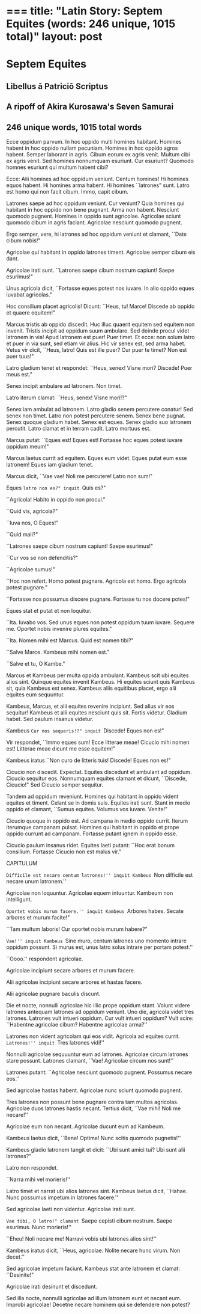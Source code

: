 ===
title: "Latin Story: Septem Equites (words: 246 unique, 1015 total)"
layout: post
===
# Septem Equites

## Libellus ā Patriciō Scriptus

## A ripoff of Akira Kurosawa's Seven Samurai

## 246 unique words, 1015 total words

Ecce oppidum parvum.  In hoc oppido multi homines habitant. Homines habent in hoc oppido nullam pecuniam.  Homines in hoc oppido agros habent. Semper laborant in agris. Cibum eorum ex agris venit.  Multum cibi ex agris venit.  Sed homines nonnumquam esuriunt. Cur esuriunt? Quomodo homnes esuriunt qui multum habent cibi?

Ecce: Alii homines ad hoc oppidum veniunt. Centum homines! Hi homines equos habent. Hi homines arma habent. Hi homines ``latrones" sunt. Latro est homo qui non facit cibum. Immo, capit cibum.

Latrones saepe ad hoc oppidum veniunt. Cur veniunt? Quia homines qui habitant in hoc oppido non bene pugnant. Arma non habent. Nesciunt quomodo pugnent. Homines in oppido sunt agricolae. Agricolae sciunt quomodo cibum in agris faciant. Agricolae nesciunt quomodo pugnent.

Ergo semper, vere, hi latrones ad hoc oppidum veniunt et clamant, ``Date cibum nobis!"

Agricolae qui habitant in oppido latrones timent. Agricolae semper cibum eis dant.  

Agricolae irati sunt. ``Latrones saepe cibum nostrum capiunt!  Saepe esurimus!"

Unus agricola dicit, ``Fortasse eques potest nos iuvare. In alio oppido eques iuvabat agricolas."

Hoc consilium placet agricolis!  Dicunt: ``Heus, tu! Marce! Discede ab oppido et quaere equitem!"

Marcus tristis ab oppido discedit.  Huc illuc quaerit equitem sed equitem non invenit.  Tristis incipit ad oppidum suum ambulare. Sed deinde procul videt latronem in via! Apud latronem est puer!  Puer timet. Et ecce: non solum latro et puer in via sunt, sed etiam vir alius.  Hic vir senex est, sed arma habet. Vetus vir dicit, ``Heus, latro! Quis est ille puer? Cur puer te timet? Non est puer tuus!"

Latro gladium tenet et respondet: ``Heus, senex! Visne mori? Discede! Puer meus est."

Senex incipit ambulare ad latronem. Non timet.

Latro iterum clamat: ``Heus, senex!  Visne mori!?"

Senex iam ambulat ad latronem. Latro gladio senem percutere conatur!  Sed senex non timet. Latro non potest percutere senem. Senex bene pugnat. Senex quoque gladium habet.  Senex est eques.  Senex gladio suo latronem percutit. Latro clamat et in terram cadit. Latro mortuus est.

Marcus putat: ``Eques est! Eques est! Fortasse hoc eques potest iuvare oppidum meum!"

Marcus laetus currit ad equitem.  Eques eum videt. Eques putat eum esse latronem! Eques iam gladium tenet.

Marcus dicit, ``Vae vae! Noli me percutere! Latro non sum!"

Eques ``latro non es?" inquit ``Quis es?"

``Agricola! Habito in oppido non procul."

``Quid vis, agricola?"

``Iuva nos, O Eques!"

``Quid mali?"

``Latrones saepe cibum nostrum capiunt! Saepe esurimus!"

``Cur vos se non defenditis?"

``Agricolae sumus!"

``Hoc non refert. Homo potest pugnare. Agricola est homo. Ergo agricola potest pugnare."

``Fortasse nos possumus discere pugnare. Fortasse tu nos docere potes!"

Eques stat et putat et non loquitur. 

``Ita. Iuvabo vos. Sed unus eques non potest oppidum tuum iuvare. Sequere me.  Oportet nobis invenire plures equites."

``Ita. Nomen mihi est Marcus. Quid est nomen tibi?"

``Salve Marce. Kambeus mihi nomen est."

``Salve et tu, O Kambe."

Marcus et Kambeus per multa oppida ambulant. Kambeus scit ubi equites alios sint. Quinque equites invenit Kambeus. Hi equites sciunt quis Kambeus sit, quia Kambeus est senex. Kambeus aliis equitibus placet, ergo alii equites eum sequuntur.

Kambeus, Marcus, et alii equites revenire incipiunt.  Sed alius vir eos sequitur!  Kambeus et alii equites nesciunt quis sit.  Fortis videtur. Gladium habet.  Sed paulum insanus videtur.

Kambeus ``Cur nos sequeris!?" inquit ``Discede! Eques non es!" 

Vir respondet, ``Immo eques sum! Ecce litterae meae! Cicucio mihi nomen est! Litterae meae dicunt me esse equitem!"

Kambeus iratus ``Non curo de litteris tuis! Discede! Eques non es!"

Cicucio non discedit. Expectat. Equites discedunt et ambulant ad oppidum. Cicucio sequitur eos. Nonnumquam equites clamant et dicunt, ``Discede, Cicucio!" Sed Cicucio semper sequitur.

Tandem ad oppidum reveniunt. Homines qui habitant in oppido vident equites et timent.  Celant se in domis suis. 
Equites irati sunt. Stant in medio oppido et clamant, ``Sumus equites. Volumus vos iuvare. Venite!"

Cicucio quoque in oppido est. Ad campana in medio oppido currit. Iterum iterumque campanam pulsat.  Homines qui habitant in oppido et prope oppido currunt ad campanam. Fortasse putant ignem in oppido esse. 

Cicucio paulum insanus ridet. Equites laeti putant: ``Hoc erat bonum consilium.  Fortasse Cicucio non est malus vir."

CAPITULUM

``Difficile est necare centum latrones!'' inquit Kambeus ``Non difficile est necare unum latronem.''

Agricolae non loquuntur. Agricolae equem intuuntur. Kambeum non intelligunt.  

``Oportet vobis murum facere.'' inquit Kambeus ``Arbores habes.  Secate arbores et murum facite!"

``Tam multum laboris! Cur oportet nobis murum habere?"

``Vae!'' inquit Kambeus ``Sine muro, centum latrones uno momento intrare oppidum possunt. Si murus est, unus latro solus intrare per portam potest.''

``Oooo.'' respondent agricolae.

Agricolae incipiunt secare arbores et murum facere.

Alii agricolae incipiunt secare arbores et hastas facere.

Alii agricolae pugnare baculis discunt.

Die et nocte, nonnulli agricolae hic illic prope oppidum stant.  Volunt videre latrones antequam latrones ad oppidum veniunt.  Uno die, agricola videt tres latrones. Latrones vult intueri oppidum. Cur vult intueri oppidum? Vult scire: ``Habentne agricolae cibum? Habentne agricolae arma?'' 

Latrones non vident agricolam qui eos vidit. Agricola ad equites currit. ``Latrones!'' inquit ``Tres latrones vidi!''

Nonnulli agricolae sequuuntur eum ad latrones. Agricolae circum latrones stare possunt.  Latrones clamant, ``Vae! Agricolae circum nos sunt!''

Latrones putant: ``Agricolae nesciunt quomodo pugnent.  Possumus necare eos.''

Sed agricolae hastas habent. Agricolae nunc sciunt quomodo pugnent. 

Tres latrones non possunt bene pugnare contra tam multos agricolas. Agricolae duos latrones hastis necant. Tertius dicit, ``Vae mihi! Noli me necare!''

Agricolae eum non necant. Agricolae ducunt eum ad Kambeum.

Kambeus laetus dicit, ``Bene! Optime! Nunc scitis quomodo pugnetis!''

Kambeus gladio latronem tangit et dicit: ``Ubi sunt amici tui? Ubi sunt alii latrones?"

Latro non respondet.

``Narra mihi vel morieris!''

Latro timet et narrat ubi alios latrones sint. Kambeus laetus dicit, ``Hahae. Nunc possumus impetum in latrones facere.''

Sed agricolae laeti non videntur. Agricolae irati sunt.

``Vae tibi, O latro!" clamant ``Saepe cepisti cibum nostrum. Saepe esurimus. Nunc morieris!''

``Eheu! Noli necare me!  Narravi vobis ubi latrones alios sint!''

Kambeus iratus dicit, ``Heus, agricolae. Nolite necare hunc virum. Non decet.''

Sed agricolae impetum faciunt. Kambeus stat ante latronem et clamat: ``Desinite!"

Agricolae irati desinunt et discedunt.

Sed illa nocte, nonnulli agricolae ad illum latronem eunt et necant eum.  Improbi agricolae! Decetne necare hominem qui se defendere non potest?






